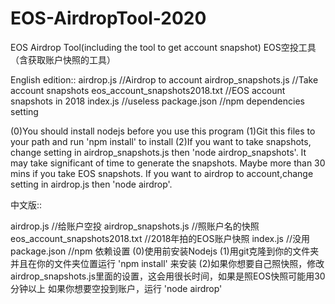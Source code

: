 # EOS-AirdropTool-2020
EOS Airdrop Tool(including the tool to get account snapshot) EOS空投工具（含获取账户快照的工具）

English edition::
airdrop.js //Airdrop to account
airdrop_snapshots.js //Take account snapshots
eos_account_snapshots2018.txt //EOS account snapshots in 2018
index.js //useless
package.json //npm dependencies setting

(0)You should install nodejs before you use this program
(1)Git this files to your path and run 'npm install' to install
(2)If you want to take snapshots, change setting in airdrop_snapshots.js then 'node airdrop_snapshots'. It may take significant of time to generate the snapshots. Maybe more than 30 mins if you take EOS snapshots.
If you want to airdrop to account,change setting in airdrop.js then 'node airdrop'.

中文版::

airdrop.js //给账户空投
airdrop_snapshots.js //照账户名的快照
eos_account_snapshots2018.txt //2018年拍的EOS账户快照
index.js //没用
package.json //npm 依赖设置
(0)使用前安装Nodejs
(1)用git克隆到你的文件夹并且在你的文件夹位置运行 'npm install' 来安装
(2)如果你想要自己照快照，修改airdrop_snapshots.js里面的设置，这会用很长时间，如果是照EOS快照可能用30分钟以上
如果你想要空投到账户，运行 'node airdrop'
